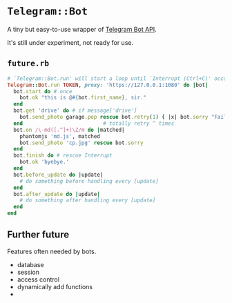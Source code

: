 # `Telegram::Bot`

A tiny but easy-to-use wrapper of [Telegram Bot API](https://core.telegram.org/bots/api).

It's still under experiment, not ready for use.

## `future.rb`

```ruby
# `Telegram::Bot.run' will start a loop until `Interrupt (Ctrl+C)' occured
Telegram::Bot.run TOKEN, proxy: 'https://127.0.0.1:1080' do |bot|
  bot.start do # once
    bot.ok "this is @#{bot.first_name}, sir."
  end
  bot.get 'drive' do # if message['drive']
    bot.send_photo garage.pop rescue bot.retry(1) { |x| bot.sorry "Failed #{x} times." }
  end                          # totally retry ^ times
  bot.on /\-md([.^]+)\Z/m do |matched|
    phantomjs 'md.js', matched
    bot.send_photo 'cp.jpg' rescue bot.sorry
  end
  bot.finish do # rescue Interrupt
    bot.ok 'byebye.'
  end
  bot.before_update do |update|
    # do something before handling every [update]
  end
  bot.after_update do |update|
    # do something after handling every [update]
  end
end
```

## Further future

Features often needed by bots.

- database
- session
- access control
- dynamically add functions
- 
